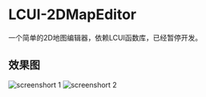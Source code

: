 ﻿LCUI-2DMapEditor
================

一个简单的2D地图编辑器，依赖LCUI函数库，已经暂停开发。

## 效果图
![screenshort 1](https://blog.lc-soft.io/static/images/game/2013-04-14-21-30-07.png)
![screenshort 2](https://blog.lc-soft.io/static/images/game/2013-04-20-15-51-30.png)
